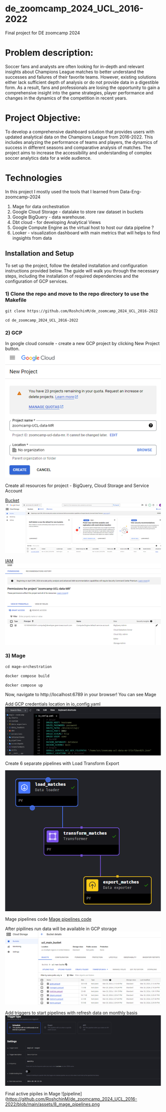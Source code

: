 # de_zoomcamp_2024_UCL_2016-2022
Final project for DE zoomcamp 2024


# Problem description:

Soccer fans and analysts are often looking for in-depth and relevant insights about Champions League matches to better understand the successes and failures of their favorite teams. However, existing solutions either lack sufficient depth of analysis or do not provide data in a digestible form. As a result, fans and professionals are losing the opportunity to gain a comprehensive insight into the game strategies, player performance and changes in the dynamics of the competition in recent years.

# Project Objective:

To develop a comprehensive dashboard solution that provides users with updated analytical data on the Champions League from 2016-2022. This includes analyzing the performance of teams and players, the dynamics of success in different seasons and comparative analysis of matches. The project aims to increase the accessibility and understanding of complex soccer analytics data for a wide audience.

# Technologies
In this project I mostly used the tools that I learned from Data-Eng-zoomcamp-2024

1) Mage for data orchestration
2) Google Cloud Storage - datalake to store raw dataset in buckets
3) Google BigQuery - data warehouse.
4) Dbt cloud - for developing Analytical Views 
5) Google Compute Engine as the virtual host to host our data pipeline ?
6) Looker - visualization dashboard with main metrics that will helps to find ingsights from data


## Installation and Setup
To set up the project, follow the detailed installation and configuration instructions provided below. The guide will walk you through the necessary steps, including the installation of required dependencies and the configuration of GCP services.

### 1) Clone the repo and move to the repo directory to use the Makefile
```
git clone https://github.com/RoshchinM/de_zoomcamp_2024_UCL_2016-2022
```

```
cd de_zoomcamp_2024_UCL_2016-2022
```

### 2) GCP 

In google cloud console - create a new GCP project by clicking New Project button.
![New project](https://github.com/RoshchinM/de_zoomcamp_2024_UCL_2016-2022/blob/main/assets/1_create_project.png)

Create all resources for project - BigQuery, Cloud Storage and Service Account

[Bucket](https://console.cloud.google.com/storage/browser)
![bucket](https://github.com/RoshchinM/de_zoomcamp_2024_UCL_2016-2022/blob/main/assets/2_bucket.png)


[IAM](https://console.cloud.google.com/iam-admin)
![service_account](https://github.com/RoshchinM/de_zoomcamp_2024_UCL_2016-2022/blob/main/assets/3_service_acc.png)

### 3) Mage

```
cd mage-orchestration
```

```
docker compose build
```

```
docker compose up
```

Now, navigate to http://localhost:6789 in your browser! You can see Mage

Add GCP credentials location in io_config.yaml 
![gcp](https://github.com/RoshchinM/de_zoomcamp_2024_UCL_2016-2022/blob/main/assets/5_GCP_cred.png)

Create 6 separate pipelines with Load Transform Export 

![pipeline](https://github.com/RoshchinM/de_zoomcamp_2024_UCL_2016-2022/blob/main/assets/4_LTE_schema.png)

Mage pipelines code 
[Mage pipelines code](https://github.com/RoshchinM/de_zoomcamp_2024_UCL_2016-2022/blob/main/assets/mage_pipelines.md)

After pipilines run data will be available in GCP storage
 ![pipeline](https://github.com/RoshchinM/de_zoomcamp_2024_UCL_2016-2022/blob/main/assets/6_GCP_data.png)

Add triggers to start pipelines with refresh data on monthly basis
 ![pipeline](https://github.com/RoshchinM/de_zoomcamp_2024_UCL_2016-2022/blob/main/assets/7_triggers.png)

Final active pipiles in Mage 
![pipeline](https://github.com/RoshchinM/de_zoomcamp_2024_UCL_2016-2022/blob/main/assets/8_mage_pipelines.png

